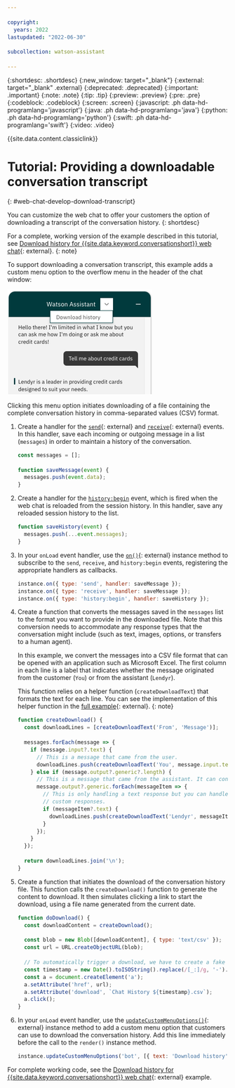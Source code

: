```yaml
---

copyright:
  years: 2022
lastupdated: "2022-06-30"

subcollection: watson-assistant

---
```


{:shortdesc: .shortdesc}
{:new_window: target="_blank"}
{:external: target="_blank" .external}
{:deprecated: .deprecated}
{:important: .important}
{:note: .note}
{:tip: .tip}
{:preview: .preview}
{:pre: .pre}
{:codeblock: .codeblock}
{:screen: .screen}
{:javascript: .ph data-hd-programlang='javascript'}
{:java: .ph data-hd-programlang='java'}
{:python: .ph data-hd-programlang='python'}
{:swift: .ph data-hd-programlang='swift'}
{:video: .video}

{{site.data.content.classiclink}}

# Tutorial: Providing a downloadable conversation transcript
{: #web-chat-develop-download-transcript}

You can customize the web chat to offer your customers the option of downloading a transcript of the conversation history.
{: shortdesc}

For a complete, working version of the example described in this tutorial, see [Download history for {{site.data.keyword.conversationshort}} web chat](https://github.com/watson-developer-cloud/assistant-toolkit/tree/master/integrations/webchat/examples/download-history){: external}.
{: note}

To support downloading a conversation transcript, this example adds a custom menu option to the overflow menu in the header of the chat window:

![Screen capture showing "Download history" menu option](images/web-chat-download-history.png)

Clicking this menu option initiates downloading of a file containing the complete conversation history in comma-separated values (CSV) format.

1. Create a handler for the [`send`](https://web-chat.global.assistant.watson.cloud.ibm.com/docs.html?to=api-events#send){: external} and [`receive`](https://web-chat.global.assistant.watson.cloud.ibm.com/docs.html?to=api-events#receive){: external} events. In this handler, save each incoming or outgoing message in a list (`messages`) in order to maintain a history of the conversation.

    ```javascript
    const messages = [];

    function saveMessage(event) {
      messages.push(event.data);
    }
    ```

1. Create a handler for the [`history:begin`](https://web-chat.global.assistant.watson.cloud.ibm.com/docs.html?to=api-events#historybegin) event, which is fired when the web chat is reloaded from the session history. In this handler, save any reloaded session history to the list.

    ```javascript
    function saveHistory(event) {
      messages.push(...event.messages);
    }
    ```

1. In your `onLoad` event handler, use the [`on()`](https://web-chat.global.assistant.watson.cloud.ibm.com/docs.html?to=api-instance-methods#on){: external} instance method to subscribe to the `send`, `receive`, and `history:begin` events, registering the appropriate handlers as callbacks.

    ```javascript
    instance.on({ type: 'send', handler: saveMessage });
    instance.on({ type: 'receive', handler: saveMessage });
    instance.on({ type: 'history:begin', handler: saveHistory });
    ```

1. Create a function that converts the messages saved in the `messages` list to the format you want to provide in the downloaded file. Note that this conversion needs to accommodate any response types that the conversation might include (such as text, images, options, or transfers to a human agent).

    In this example, we convert the messages into a CSV file format that can be opened with an application such as Microsoft Excel. The first column in each line is a label that indicates whether the message originated from the customer (`You`) or from the assistant (`Lendyr`).

    This function relies on a helper function (`createDownloadText`) that formats the text for each line. You can see the implementation of this helper function in the [full example](https://github.com/watson-developer-cloud/assistant-toolkit/tree/master/integrations/webchat/examples/download-history){: external}.
    {: note}

    ```javascript
    function createDownload() {
      const downloadLines = [createDownloadText('From', 'Message')];

      messages.forEach(message => {
        if (message.input?.text) {
          // This is a message that came from the user.
          downloadLines.push(createDownloadText('You', message.input.text));
        } else if (message.output?.generic?.length) {
          // This is a message that came from the assistant. It can contain an array of individual message items.
          message.output?.generic.forEach(messageItem => {
            // This is only handling a text response but you can handle other types of responses here as well as
            // custom responses.
            if (messageItem?.text) {
              downloadLines.push(createDownloadText('Lendyr', messageItem.text));
            }
          });
        }
      });

      return downloadLines.join('\n');
    }
    ```

1. Create a function that initiates the download of the conversation history file. This function calls the `createDownload()` function to generate the content to download. It then simulates clicking a link to start the download, using a file name generated from the current date.

    ```javascript
    function doDownload() {
      const downloadContent = createDownload();

      const blob = new Blob([downloadContent], { type: 'text/csv' });
      const url = URL.createObjectURL(blob);

      // To automatically trigger a download, we have to create a fake "a" element and then click it.
      const timestamp = new Date().toISOString().replace(/[_:]/g, '-').replace(/.[0-9][0-9][0-9]Z/, '');
      const a = document.createElement('a');
      a.setAttribute('href', url);
      a.setAttribute('download', `Chat History ${timestamp}.csv`);
      a.click();
    }
    ```

1. In your `onLoad` event handler, use the [`updateCustomMenuOptions()`](https://web-chat.global.assistant.watson.cloud.ibm.com/docs.html?to=api-instance-methods#updatecustommenuoptions){: external} instance method to add a custom menu option that customers can use to download the conversation history. Add this line immediately before the call to the `render()` instance method.

    ```javascript
    instance.updateCustomMenuOptions('bot', [{ text: 'Download history', handler: doDownload }]);
    ```

For complete working code, see the [Download history for {{site.data.keyword.conversationshort}} web chat](https://github.com/watson-developer-cloud/assistant-toolkit/tree/master/integrations/webchat/examples/download-history){: external} example.
